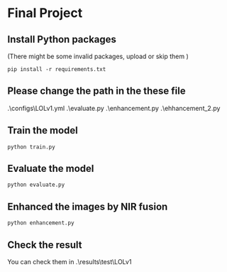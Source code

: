 # Final Project

## Install Python packages
(There might be some invalid packages, upload or skip them )

```
pip install -r requirements.txt
```

## Please change the path in the these file
.\configs\LOLv1.yml
.\evaluate.py
.\enhancement.py
.\ehhancement_2.py

## Train the model
```
python train.py
```

## Evaluate the model
```
python evaluate.py
```

## Enhanced the images by NIR fusion
```
python enhancement.py
```

## Check the result
You can check them in .\results\test\LOLv1
